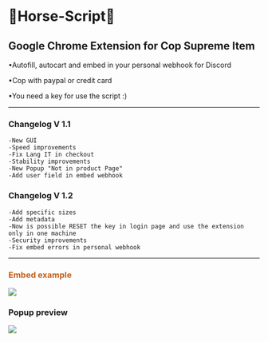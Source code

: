 # <h1>🐴Horse-Script🐴</h1>
<h2>Google Chrome Extension for Cop Supreme Item</h2>
<p>•Autofill, autocart and embed in your personal webhook for Discord</p>
<p>•Cop with paypal or credit card</p>
<p>•You need a key for use the script :)</p>
<hr>

<h3>Changelog V 1.1</h3>

```
-New GUI
-Speed improvements
-Fix Lang IT in checkout
-Stability improvements
-New Popup "Not in product Page"
-Add user field in embed webhook

```

<h3>Changelog V 1.2</h3>

```
-Add specific sizes
-Add metadata
-Now is possible RESET the key in login page and use the extension only in one machine
-Security improvements
-Fix embed errors in personal webhook

```
<hr>

<h3 style="color:#c4601a;">Embed example</h3>
<img src="https://i.ibb.co/k6LVp4D/Embed.jpg">
<h3>Popup preview</h3>
<img src="https://i.ibb.co/G2PVhvs/popup.jpg">
